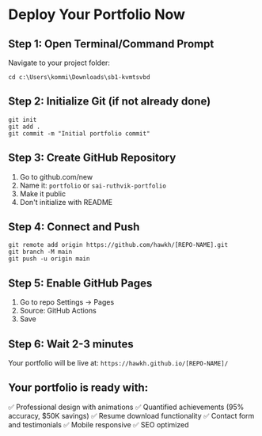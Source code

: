 # Deploy Your Portfolio Now

## Step 1: Open Terminal/Command Prompt
Navigate to your project folder:
```
cd c:\Users\kommi\Downloads\sb1-kvmtsvbd
```

## Step 2: Initialize Git (if not already done)
```
git init
git add .
git commit -m "Initial portfolio commit"
```

## Step 3: Create GitHub Repository
1. Go to github.com/new
2. Name it: `portfolio` or `sai-ruthvik-portfolio`
3. Make it public
4. Don't initialize with README

## Step 4: Connect and Push
```
git remote add origin https://github.com/hawkh/[REPO-NAME].git
git branch -M main
git push -u origin main
```

## Step 5: Enable GitHub Pages
1. Go to repo Settings → Pages
2. Source: GitHub Actions
3. Save

## Step 6: Wait 2-3 minutes
Your portfolio will be live at:
`https://hawkh.github.io/[REPO-NAME]/`

## Your portfolio is ready with:
✅ Professional design with animations
✅ Quantified achievements (95% accuracy, $50K savings)
✅ Resume download functionality
✅ Contact form and testimonials
✅ Mobile responsive
✅ SEO optimized